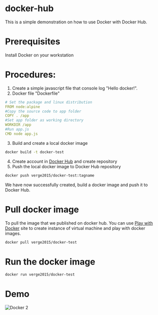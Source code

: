 # docker-hub
This is a simple demonstration on how to use Docker with Docker Hub.

# Prerequisites
Install Docker on your workstation

# Procedures:
1. Create a simple javascript file that console log "Hello docker!".
2. Docker file "Dockerfile" 
```YAML
# Set the package and linux distribution
FROM node:alpine
#Copy the source code to app folder
COPY . /app
#Set app folder as working directory
WORKDIR /app
#Run app.js
CMD node app.js
```

3. Build and create a local docker image
```bash
docker build -t docker-test
```

4. Create account in [Docker Hub](https://hub.docker.com/) and create repository
5. Push the local docker image to Docker Hub repository
```bash
docker push verge2015/docker-test:tagname
```

We have now successfully created, build a docker image and push it to Docker Hub.

# Pull docker image
To pull the image that we published on docker hub.
You can use [Play with Docker](https://labs.play-with-docker.com/) site to create instance of virtual machine and play with docker images.
```bash
docker pull verge2015/docker-test
```

# Run the docker image
```bash
docker run verge2015/docker-test
```

# Demo
![Docker 2](https://user-images.githubusercontent.com/16742524/184500453-726842d5-0b32-4d8d-9d41-6424a19fd4c9.png)


